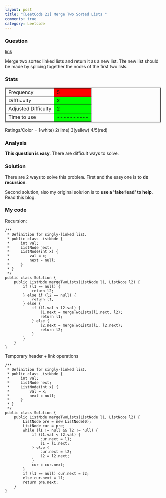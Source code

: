 ```yaml
---
layout: post
title: "[LeetCode 21] Merge Two Sorted Lists "
comments: true
category: Leetcode
---
```


### Question

[link](http://oj.leetcode.com/problems/merge-two-sorted-lists/)

<div class="question-content">
            <p></p><p>Merge two sorted linked lists and return it as a new list. The new list should be made by splicing together the nodes of the first two lists.</p><p></p>
          </div>

### Stats

<table border="2">
	<tr>
		<td>Frequency</td>
		<td bgcolor="red">5</td>
	</tr>
	<tr>
		<td>Diffficulty</td>
		<td bgcolor="lime">2</td>
	</tr>
	<tr>
		<td>Adjusted Difficulty</td>
		<td bgcolor="lime">2</td>
	</tr>
	<tr>
		<td>Time to use</td>
		<td bgcolor="lime">----------</td>
	</tr>
</table>

Ratings/Color = 1(white) 2(lime) 3(yellow) 4/5(red)

### Analysis

**This question is easy**. There are difficult ways to solve.

### Solution

There are 2 ways to solve this problem. First and the easy one is to **do recursion**.

Second solution, also my original solution is to **use a 'fakeHead' to help**. Read [this blog](http://www.programcreek.com/2012/12/leetcode-merge-two-sorted-lists-java/).

### My code

Recursion:

    /**
     * Definition for singly-linked list.
     * public class ListNode {
     *     int val;
     *     ListNode next;
     *     ListNode(int x) {
     *         val = x;
     *         next = null;
     *     }
     * }
     */
    public class Solution {
        public ListNode mergeTwoLists(ListNode l1, ListNode l2) {
            if (l1 == null) {
                return l2;
            } else if (l2 == null) {
                return l1;
            } else {
                if (l1.val < l2.val) {
                    l1.next = mergeTwoLists(l1.next, l2);
                    return l1;
                } else {
                    l2.next = mergeTwoLists(l1, l2.next);
                    return l2;
                }
            }
        }
    }

Temporary header + link operations

    /**
     * Definition for singly-linked list.
     * public class ListNode {
     *     int val;
     *     ListNode next;
     *     ListNode(int x) {
     *         val = x;
     *         next = null;
     *     }
     * }
     */
    public class Solution {
        public ListNode mergeTwoLists(ListNode l1, ListNode l2) {
            ListNode pre = new ListNode(0);
            ListNode cur = pre;
            while (l1 != null && l2 != null) {
                if (l1.val < l2.val) {
                    cur.next = l1;
                    l1 = l1.next;
                } else {
                    cur.next = l2;
                    l2 = l2.next;
                }
                cur = cur.next;
            }
            if (l1 == null) cur.next = l2;
            else cur.next = l1;
            return pre.next;
        }
    }
